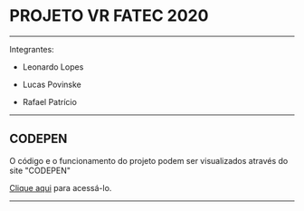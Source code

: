 # PROJETO VR FATEC 2020

---

Integrantes:

- Leonardo Lopes

- Lucas Povinske

- Rafael Patrício

---

## CODEPEN

O código e o funcionamento do projeto podem ser visualizados através do site "CODEPEN"

[Clique aqui](https://codepen.io/rpatricio/pen/gOPWXEJ) para acessá-lo.

---
